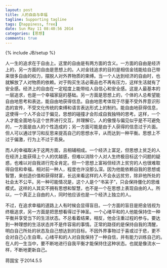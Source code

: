 ```yaml
---
layout: post
title: 人的自由与幸福
tagline: Supporting tagline
tags: [happiness, free]
date: Sun May 11 08:40:56 2014
categories: [思想]
comments: true
---
```

{% include JB/setup %}

人一生的追求在于自由上。这里的自由是有两方面的含义。一方面的自由是经济
上的，另一方面的自由是思想上的。人对金钱追求的目的是相信金钱能给自己带
来很多自由的权力，摆脱人对外界物质的束缚。当一个人达到经济的自由时，也
就解放了人对物质的依赖。对于购买生活必需品也不再有压力，这样生活就有了
安全感。经济上的自由在一定程度上能带给人自信心和安全感。这是人最基本的
一层追求，也是一个幸福家庭的基础。另一方面是思想上的，个体的人总希望能
自由地思考和表达，能自由地获得信息。自由地思考体现于尽量不受外界意识形
态的宣传，不受文化传统的束缚和语言表达形式上的制约。能自由地获得信息，
这使得一个人不会过于偏见，思想的碰撞才会形成自我独特的思考。这样，一个
人才能全面地与这个世界进行交互，并理解它。人的傲慢与偏见似乎是不可避免
的，一方面是由人的个性造成的；另一方面可能是由于人获得的信息过于片面。
但人可以通过学习和反思来提高自己的思想水平，从而达到一种平衡。思想上不
过于偏激，行为上不过于乖戾。   

 
而人的幸福取决于这两方面，且相辅相成。一个经济上富足，但思想上贫乏的人
在经济上能获得上个人的优越感，但难以消除个人对人生终极目标这个问题的疑
惑，也难以对自我进行完全肯定。但一个思想上富裕但经济上贫穷的人也很难取
得自信和幸福，相对前一种人，程度也许没那么深。因为他能依赖自我的思想或
智慧，来创造价值和获得财富，长远来看这样的人不会永远贫穷，除非他所处的
社会太不公平。另一种可能情况是，这个人是个“书呆子”，只会保持僵化的思维
模式。这样的人其实不拥有思想和智慧，也不是一个在思想上表现自由的人。所
以，一个真正上自由的人，同时他应该也是一个经济上独立的人。   

 
不过，在追求幸福的道路上人有时候会显得盲目。一个方面的盲目是把金钱视为
终极追求，另一方面是把思想看得过于神圣。一个心绪平和的人他能保持住一种
平衡并享受当下的生活状态。不总看着结果，相反，他会注重过程的参与。要达
到一种理想的生活状态并不是件容易的事情。正常的路径的是保持自我的清醒，
明白自己所处的状态及自己想达到的目标。不因外界事物过于喜或过于悲，更不
会对自己心生自卑。心绪平和的人对自我保持了一种自信，并有能力训练自己的。
在人的一生当中，要不断地进行自我平衡才能保持住这种状态。也就是像流水一
样，不断地更新自己。   

 
蒋国宝 于2014.5.5

